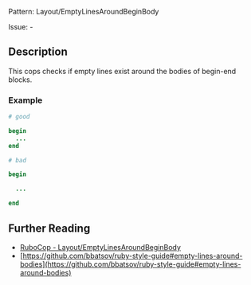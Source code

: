 Pattern: Layout/EmptyLinesAroundBeginBody

Issue: -

## Description

This cops checks if empty lines exist around the bodies of begin-end
blocks.

### Example

```ruby
# good

begin
  ...
end

# bad

begin

  ...

end
```

## Further Reading

* [RuboCop - Layout/EmptyLinesAroundBeginBody](https://rubocop.readthedocs.io/en/latest/cops_layout/#layoutemptylinesaroundbeginbody)
* [https://github.com/bbatsov/ruby-style-guide#empty-lines-around-bodies](https://github.com/bbatsov/ruby-style-guide#empty-lines-around-bodies)
